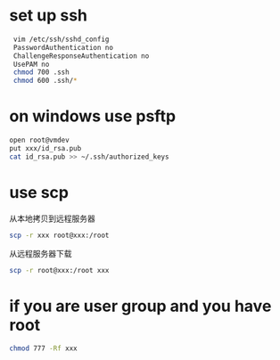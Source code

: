# set up ssh
```sh
 vim /etc/ssh/sshd_config
 PasswordAuthentication no
 ChallengeResponseAuthentication no
 UsePAM no
 chmod 700 .ssh
 chmod 600 .ssh/*
```

# on windows use psftp
```sh
open root@vmdev
put xxx/id_rsa.pub
cat id_rsa.pub >> ~/.ssh/authorized_keys
```

# use scp
 从本地拷贝到远程服务器
```sh
scp -r xxx root@xxx:/root 
```
从远程服务器下载
```sh
scp -r root@xxx:/root xxx
```

# if you are user group and you have root
```sh
chmod 777 -Rf xxx
```